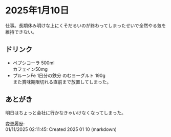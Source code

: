 # 2025年1月10日

仕事。長期休み明けな上にくそだるいのが終わってしまったせいで全然やる気を維持できない。

## ドリンク

- ペプシコーラ 500ml  
カフェイン50mg
- プルーンFe 1日分の鉄分 のむヨーグルト 190g  
また賞味期限切れる直前まで放置してしまった。

## あとがき

明日はちょっと会社に行かなきゃいけなくなってしまった。


変更履歴:  
01/11/2025 02:11:45: Created 2025 01 10 (markdown)  
